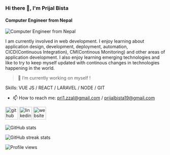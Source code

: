 ### Hi there 👋, I'm Prijal Bista
#### Computer Engineer from Nepal
![Computer Engineer from Nepal](https://images.unsplash.com/photo-1509718443690-d8e2fb3474b7?ixid=MXwxMjA3fDB8MHxwaG90by1wYWdlfHx8fGVufDB8fHw%3D&ixlib=rb-1.2.1&auto=format&fit=crop&w=750&h=200&q=80)

I am currently involved in web development. I enjoy learning about application design, development, deployment, automation, CICD(Continuous Integration), CM(Continous Monitoring) and other areas of application development. I also enjoy learning emerging technologies and like to try to keep myself updated with continous changes in technologies happening in the world.

> 🔭 I’m currently working on myself !

Skills: VUE JS / REACT / LARAVEL / NODE / GIT

- 📫 How to reach me: pri1.zzal@gmail.com / prijalbista19@gmail.com 


[<img src='https://cdn.jsdelivr.net/npm/simple-icons@3.0.1/icons/github.svg' alt='github' height='40'>](https://github.com/PrijalBista)  [<img src='https://cdn.jsdelivr.net/npm/simple-icons@3.0.1/icons/linkedin.svg' alt='linkedin' height='40'>](https://www.linkedin.com/in/prijal-bista/)  [<img src='https://cdn.jsdelivr.net/npm/simple-icons@3.0.1/icons/icloud.svg' alt='website' height='40'>](prijalbista.com.np)  

![GitHub stats](https://github-readme-stats.vercel.app/api?username=PrijalBista&show_icons=true&count_private=true&theme=dark)  

![GitHub streak stats](https://github-readme-streak-stats.herokuapp.com/?user=PrijalBista)  

![Profile views](https://gpvc.arturio.dev/PrijalBista)  
